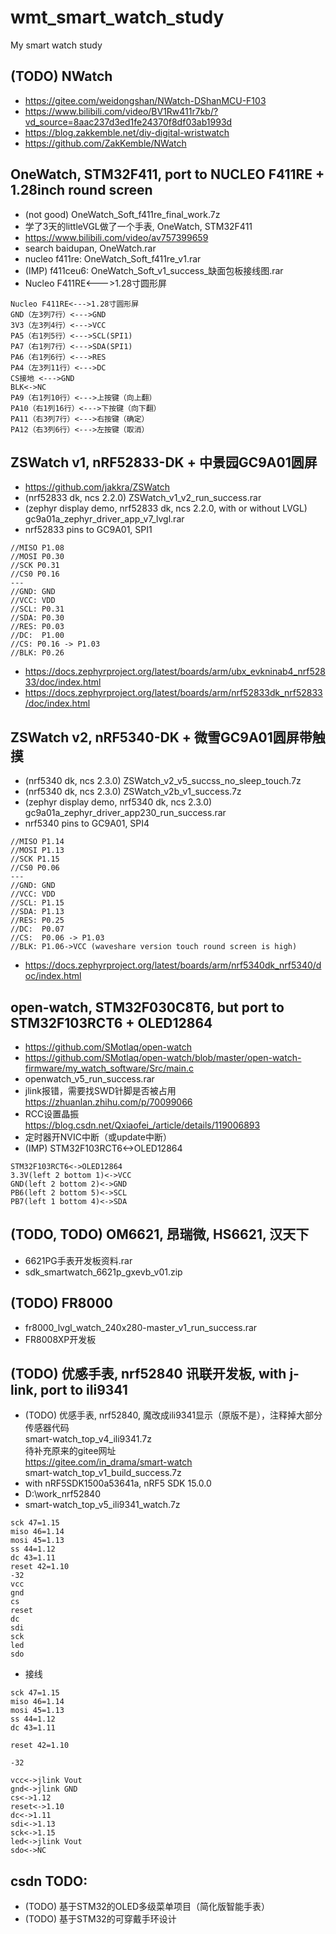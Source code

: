 # wmt_smart_watch_study
My smart watch study

## (TODO) NWatch  
* https://gitee.com/weidongshan/NWatch-DShanMCU-F103  
* https://www.bilibili.com/video/BV1Rw411r7kb/?vd_source=8aac237d3ed1fe24370f8df03ab1993d  
* https://blog.zakkemble.net/diy-digital-wristwatch  
* https://github.com/ZakKemble/NWatch  

## OneWatch, STM32F411, port to NUCLEO F411RE + 1.28inch round screen    
* (not good) OneWatch_Soft_f411re_final_work.7z  
* 学了3天的littleVGL做了一个手表, OneWatch, STM32F411    
* https://www.bilibili.com/video/av757399659  
* search baidupan, OneWatch.rar  
* nucleo f411re: OneWatch_Soft_f411re_v1.rar  
* (IMP) f411ceu6: OneWatch_Soft_v1_success_缺面包板接线图.rar  
* Nucleo F411RE<--->1.28寸圆形屏    
```
Nucleo F411RE<--->1.28寸圆形屏  
GND（左3列7行）<--->GND  
3V3（左3列4行）<--->VCC  
PA5（右1列5行）<--->SCL(SPI1)  
PA7（右1列7行）<--->SDA(SPI1)  
PA6（右1列6行）<--->RES  
PA4（左3列11行）<--->DC  
CS接地 <--->GND
BLK<->NC  
PA9（右1列10行）<--->上按键（向上翻）
PA10（右1列16行）<--->下按键（向下翻）
PA11（右3列7行）<--->右按键（确定）
PA12（右3列6行）<--->左按键（取消）
```

## ZSWatch v1, nRF52833-DK + 中景园GC9A01圆屏    
* https://github.com/jakkra/ZSWatch  
* (nrf52833 dk, ncs 2.2.0) ZSWatch_v1_v2_run_success.rar     
* (zephyr display demo, nrf52833 dk, ncs 2.2.0, with or without LVGL)  
gc9a01a_zephyr_driver_app_v7_lvgl.rar  
* nrf52833 pins to GC9A01, SPI1    
```
//MISO P1.08
//MOSI P0.30
//SCK P0.31
//CS0 P0.16	
---
//GND: GND
//VCC: VDD
//SCL: P0.31
//SDA: P0.30
//RES: P0.03
//DC:  P1.00
//CS: P0.16 -> P1.03
//BLK: P0.26
```
* https://docs.zephyrproject.org/latest/boards/arm/ubx_evkninab4_nrf52833/doc/index.html  
* https://docs.zephyrproject.org/latest/boards/arm/nrf52833dk_nrf52833/doc/index.html  

## ZSWatch v2, nRF5340-DK + 微雪GC9A01圆屏带触摸      
* (nrf5340 dk, ncs 2.3.0) ZSWatch_v2_v5_succss_no_sleep_touch.7z  
* (nrf5340 dk, ncs 2.3.0) ZSWatch_v2b_v1_success.7z  
* (zephyr display demo, nrf5340 dk, ncs 2.3.0)  
gc9a01a_zephyr_driver_app230_run_success.rar  
* nrf5340 pins to GC9A01, SPI4    
```
//MISO P1.14
//MOSI P1.13
//SCK P1.15
//CS0 P0.06
---
//GND: GND
//VCC: VDD
//SCL: P1.15
//SDA: P1.13
//RES: P0.25
//DC:  P0.07
//CS:  P0.06 -> P1.03
//BLK: P1.06->VCC (waveshare version touch round screen is high)
```
* https://docs.zephyrproject.org/latest/boards/arm/nrf5340dk_nrf5340/doc/index.html  

## open-watch, STM32F030C8T6, but port to STM32F103RCT6 + OLED12864      
* https://github.com/SMotlaq/open-watch    
* https://github.com/SMotlaq/open-watch/blob/master/open-watch-firmware/my_watch_software/Src/main.c  
* openwatch_v5_run_success.rar  
* jlink报错，需要找SWD针脚是否被占用  
https://zhuanlan.zhihu.com/p/70099066  
* RCC设置晶振  
https://blog.csdn.net/Qxiaofei_/article/details/119006893   
* 定时器开NVIC中断（或update中断）  
* (IMP) STM32F103RCT6<->OLED12864  
```
STM32F103RCT6<->OLED12864
3.3V(left 2 bottom 1)<->VCC  
GND(left 2 bottom 2)<->GND  
PB6(left 2 bottom 5)<->SCL  
PB7(left 1 bottom 4)<->SDA  
```

## (TODO, TODO) OM6621, 昂瑞微, HS6621, 汉天下    
* 6621PG手表开发板资料.rar  
* sdk_smartwatch_6621p_gxevb_v01.zip  

## (TODO) FR8000  
* fr8000_lvgl_watch_240x280-master_v1_run_success.rar
* FR8008XP开发板

## (TODO) 优感手表, nrf52840 讯联开发板, with j-link, port to ili9341  
* (TODO) 优感手表, nrf52840, 魔改成ili9341显示（原版不是），注释掉大部分传感器代码  
smart-watch_top_v4_ili9341.7z  
待补充原来的gitee网址  
https://gitee.com/in_drama/smart-watch  
smart-watch_top_v1_build_success.7z
* with nRF5SDK1500a53641a, nRF5 SDK 15.0.0  
* D:\work_nrf52840  
* smart-watch_top_v5_ili9341_watch.7z  
```
sck 47=1.15
miso 46=1.14
mosi 45=1.13
ss 44=1.12
dc 43=1.11
reset 42=1.10
-32
vcc
gnd
cs
reset
dc
sdi
sck
led
sdo
```
* 接线
```
sck 47=1.15
miso 46=1.14
mosi 45=1.13
ss 44=1.12
dc 43=1.11

reset 42=1.10

-32

vcc<->jlink Vout
gnd<->jlink GND
cs<->1.12
reset<->1.10
dc<->1.11
sdi<->1.13
sck<->1.15
led<->jlink Vout
sdo<->NC
```

## csdn TODO:  
* (TODO) 基于STM32的OLED多级菜单项目（简化版智能手表）
* (TODO) 基于STM32的可穿戴手环设计  
